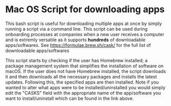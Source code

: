 # Mac OS Script for downloading apps
This bash script is useful for downloading multiple apps at once by simply running a script via a command line. 
This script can be used during onboarding processes at companies when a new user receives a computer and is extremly versatile as it 
supports **hundreds** of downloadable apps/softwares. See https://formulae.brew.sh/cask/ for the full list of downloadable apps/softwares

This script starts by checking if the user has Homebrew installed; a package management system that simplifies the installation of software on macOS. If the user does not have Homebrew installed, the script downloads it and then downloads all the necessary packages and installs the latest updates. Following this, the specified apps are then installed. Note if you wanted to alter what apps were to be installed/uninstalled you would simply edit the "CASKS" field with the appropriate name of the app/software you want to install/uninstall which can be found in the link above.

